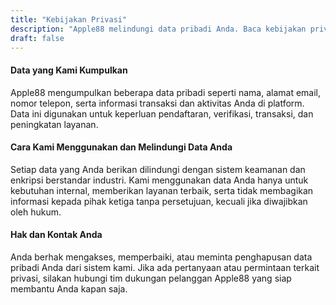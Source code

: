 ```yaml
---
title: "Kebijakan Privasi"
description: "Apple88 melindungi data pribadi Anda. Baca kebijakan privasi kami untuk mengetahui cara data Anda dikumpulkan, digunakan, dan dijaga keamanannya."
draft: false
---
```


#### Data yang Kami Kumpulkan

Apple88 mengumpulkan beberapa data pribadi seperti nama, alamat email, nomor telepon, serta informasi transaksi dan aktivitas Anda di platform. Data ini digunakan untuk keperluan pendaftaran, verifikasi, transaksi, dan peningkatan layanan.

#### Cara Kami Menggunakan dan Melindungi Data Anda

Setiap data yang Anda berikan dilindungi dengan sistem keamanan dan enkripsi berstandar industri. Kami menggunakan data Anda hanya untuk kebutuhan internal, memberikan layanan terbaik, serta tidak membagikan informasi kepada pihak ketiga tanpa persetujuan, kecuali jika diwajibkan oleh hukum.

#### Hak dan Kontak Anda

Anda berhak mengakses, memperbaiki, atau meminta penghapusan data pribadi Anda dari sistem kami. Jika ada pertanyaan atau permintaan terkait privasi, silakan hubungi tim dukungan pelanggan Apple88 yang siap membantu Anda kapan saja.